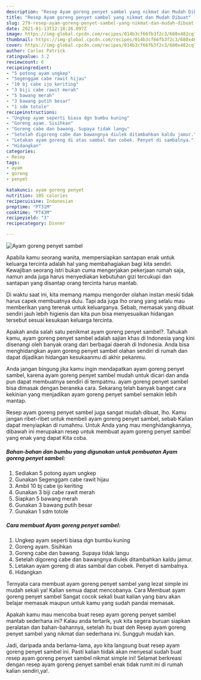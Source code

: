 ```yaml
---
description: "Resep Ayam goreng penyet sambel yang nikmat dan Mudah Dibuat"
title: "Resep Ayam goreng penyet sambel yang nikmat dan Mudah Dibuat"
slug: 279-resep-ayam-goreng-penyet-sambel-yang-nikmat-dan-mudah-dibuat
date: 2021-01-13T12:18:26.097Z
image: https://img-global.cpcdn.com/recipes/014b3cf66fb3f2c3/680x482cq70/ayam-goreng-penyet-sambel-foto-resep-utama.jpg
thumbnail: https://img-global.cpcdn.com/recipes/014b3cf66fb3f2c3/680x482cq70/ayam-goreng-penyet-sambel-foto-resep-utama.jpg
cover: https://img-global.cpcdn.com/recipes/014b3cf66fb3f2c3/680x482cq70/ayam-goreng-penyet-sambel-foto-resep-utama.jpg
author: Carlos Patrick
ratingvalue: 3.2
reviewcount: 6
recipeingredient:
- "5 potong ayam ungkep"
- "Segenggam cabe rawit hijau"
- "10 bj cabe ijo keriting"
- "3 biji cabe rawit merah"
- "5 bawang merah"
- "3 bawang putih besar"
- "1 sdm totole"
recipeinstructions:
- "Ungkep ayam seperti biasa dgn bumbu kuning"
- "Goreng ayam. Sisihkan"
- "Goreng cabe dan bawang. Supaya tidak langu"
- "Setelah digoreng cabe dan bawangnya diulek ditambahkan kaldu jamur."
- "Letakan ayam goreng di atas sambal dan cobek. Penyet di sambalnya."
- "Hidangkan"
categories:
- Resep
tags:
- ayam
- goreng
- penyet

katakunci: ayam goreng penyet 
nutrition: 105 calories
recipecuisine: Indonesian
preptime: "PT31M"
cooktime: "PT43M"
recipeyield: "3"
recipecategory: Dinner

---
```



![Ayam goreng penyet sambel](https://img-global.cpcdn.com/recipes/014b3cf66fb3f2c3/680x482cq70/ayam-goreng-penyet-sambel-foto-resep-utama.jpg)

Apabila kamu seorang wanita, mempersiapkan santapan enak untuk keluarga tercinta adalah hal yang membahagiakan bagi kita sendiri. Kewajiban seorang istri bukan cuma mengerjakan pekerjaan rumah saja, namun anda juga harus menyediakan kebutuhan gizi tercukupi dan santapan yang disantap orang tercinta harus mantab.

Di waktu  saat ini, kita memang mampu mengorder olahan instan meski tidak harus capek membuatnya dulu. Tapi ada juga lho orang yang selalu mau memberikan yang terenak untuk keluarganya. Sebab, memasak yang dibuat sendiri jauh lebih higienis dan kita pun bisa menyesuaikan hidangan tersebut sesuai kesukaan keluarga tercinta. 



Apakah anda salah satu penikmat ayam goreng penyet sambel?. Tahukah kamu, ayam goreng penyet sambel adalah sajian khas di Indonesia yang kini disenangi oleh banyak orang dari berbagai daerah di Indonesia. Anda bisa menghidangkan ayam goreng penyet sambel olahan sendiri di rumah dan dapat dijadikan hidangan kesukaanmu di akhir pekanmu.

Anda jangan bingung jika kamu ingin mendapatkan ayam goreng penyet sambel, karena ayam goreng penyet sambel mudah untuk dicari dan anda pun dapat membuatnya sendiri di tempatmu. ayam goreng penyet sambel bisa dimasak dengan beraneka cara. Sekarang telah banyak banget cara kekinian yang menjadikan ayam goreng penyet sambel semakin lebih mantap.

Resep ayam goreng penyet sambel juga sangat mudah dibuat, lho. Kamu jangan ribet-ribet untuk membeli ayam goreng penyet sambel, sebab Kalian dapat menyiapkan di rumahmu. Untuk Anda yang mau menghidangkannya, dibawah ini merupakan resep untuk membuat ayam goreng penyet sambel yang enak yang dapat Kita coba.

<!--inarticleads1-->

##### Bahan-bahan dan bumbu yang digunakan untuk pembuatan Ayam goreng penyet sambel:

1. Sediakan 5 potong ayam ungkep
1. Gunakan Segenggam cabe rawit hijau
1. Ambil 10 bj cabe ijo keriting
1. Gunakan 3 biji cabe rawit merah
1. Siapkan 5 bawang merah
1. Gunakan 3 bawang putih besar
1. Gunakan 1 sdm totole




<!--inarticleads2-->

##### Cara membuat Ayam goreng penyet sambel:

1. Ungkep ayam seperti biasa dgn bumbu kuning
1. Goreng ayam. Sisihkan
1. Goreng cabe dan bawang. Supaya tidak langu
1. Setelah digoreng cabe dan bawangnya diulek ditambahkan kaldu jamur.
1. Letakan ayam goreng di atas sambal dan cobek. Penyet di sambalnya.
1. Hidangkan




Ternyata cara membuat ayam goreng penyet sambel yang lezat simple ini mudah sekali ya! Kalian semua dapat mencobanya. Cara Membuat ayam goreng penyet sambel Sangat cocok sekali buat kalian yang baru akan belajar memasak maupun untuk kamu yang sudah pandai memasak.

Apakah kamu mau mencoba buat resep ayam goreng penyet sambel mantab sederhana ini? Kalau anda tertarik, yuk kita segera buruan siapkan peralatan dan bahan-bahannya, setelah itu buat deh Resep ayam goreng penyet sambel yang nikmat dan sederhana ini. Sungguh mudah kan. 

Jadi, daripada anda berlama-lama, ayo kita langsung buat resep ayam goreng penyet sambel ini. Pasti kalian tiidak akan menyesal sudah buat resep ayam goreng penyet sambel nikmat simple ini! Selamat berkreasi dengan resep ayam goreng penyet sambel enak tidak rumit ini di rumah kalian sendiri,ya!.


